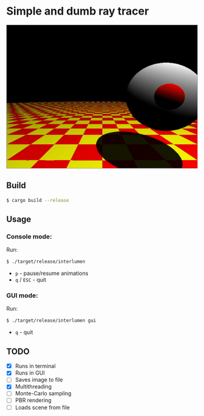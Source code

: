 # Simple and dumb ray tracer

<img src="images/preview.gif" />

## Build

```bash
$ cargo build --release
```

## Usage

### Console mode:

Run:
```bash
$ ./target/release/interlumen
```

- `p` - pause/resume animations
- `q` / `ESC` - quit

### GUI mode:

Run:
```bash
$ ./target/release/interlumen gui
```

- `q` - quit


## TODO
- [x] Runs in terminal
- [x] Runs in GUI
- [ ] Saves image to file
- [x] Multithreading
- [ ] Monte-Carlo sampling
- [ ] PBR rendering
- [ ] Loads scene from file
